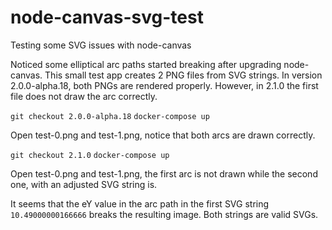 # node-canvas-svg-test
Testing some SVG issues with node-canvas

Noticed some elliptical arc paths started breaking after upgrading node-canvas. This small test app
creates 2 PNG files from SVG strings. In version 2.0.0-alpha.18, both PNGs are rendered properly. However,
in 2.1.0 the first file does not draw the arc correctly. 

`git checkout 2.0.0-alpha.18`
`docker-compose up`

Open test-0.png and test-1.png, notice that both arcs are drawn correctly.

`git checkout 2.1.0`
`docker-compose up`

Open test-0.png and test-1.png, the first arc is not drawn while the second one, with an adjusted SVG string
is. 

It seems that the eY value in the arc path in the first SVG string `10.49000000166666` breaks the resulting
image. Both strings are valid SVGs.

